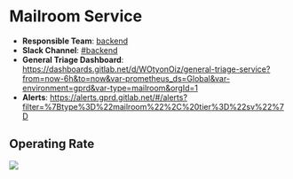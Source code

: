 <!-- MARKER: do not edit this section directly. Edit services/service-mappings.yml then run scripts/generate-docs -->
#  Mailroom Service

* **Responsible Team**: [backend](https://about.gitlab.com/handbook/engineering/dev-backend/)
* **Slack Channel**: [#backend](https://gitlab.slack.com/archives/production/backend)
* **General Triage Dashboard**: https://dashboards.gitlab.net/d/WOtyonOiz/general-triage-service?from=now-6h&to=now&var-prometheus_ds=Global&var-environment=gprd&var-type=mailroom&orgId=1
* **Alerts**: https://alerts.gprd.gitlab.net/#/alerts?filter=%7Btype%3D%22mailroom%22%2C%20tier%3D%22sv%22%7D

## Operating Rate

![](https://dashboards.gitlab.com/render/d-solo/WOtyonOiz/general-triage-service?from=now-24h&to=now&var-prometheus_ds=Global&var-environment=gprd&var-type=mailroom&orgId=1&panelId=12&width=1200&height=600&tz=UTC&theme=light)

<!-- END_MARKER -->
